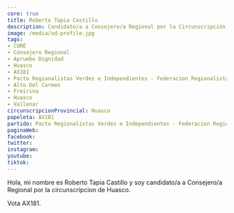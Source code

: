 ```yaml
---
core: true
title: Roberto Tapia Castillo
description: Candidato/a a Consejero/a Regional por la Circunscripción de Huasco
image: /media/ad-profile.jpg
tags:
- CORE
- Consejero Regional
- Apruebo Dignidad
- Huasco
- AX181
- Pacto Regionalistas Verdes e Independientes - Federacion Regionalista Verde Social - Independientes
- Alto Del Carmen
- Freirina
- Huasco
- Vallenar
circunscripcionProvincial: Huasco
papeleta: AX181
partido: Pacto Regionalistas Verdes e Independientes - Federacion Regionalista Verde Social - Independientes
paginaWeb:
facebook:
twitter:
instagram:
youtube:
tiktok:
---
```

Hola, mi nombre es Roberto Tapia Castillo y soy candidato/a a Consejero/a Regional por la circunscripcion de Huasco.

Vota AX181.